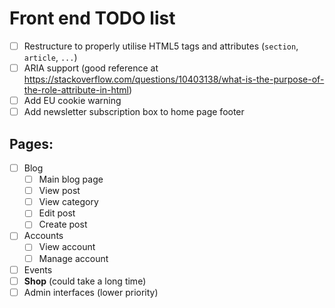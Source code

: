 # Front end TODO list

- [ ] Restructure to properly utilise HTML5 tags and attributes (`section`, `article`, `...`)
- [ ] ARIA support (good reference at <https://stackoverflow.com/questions/10403138/what-is-the-purpose-of-the-role-attribute-in-html>)
- [ ] Add EU cookie warning
- [ ] Add newsletter subscription box to home page footer

## Pages:
- [ ] Blog
	- [ ] Main blog page
	- [ ] View post
	- [ ] View category
	- [ ] Edit post
	- [ ] Create post
- [ ] Accounts
	- [ ] View account
	- [ ] Manage account
- [ ] Events
- [ ] **Shop** (could take a long time)
- [ ] Admin interfaces (lower priority)
